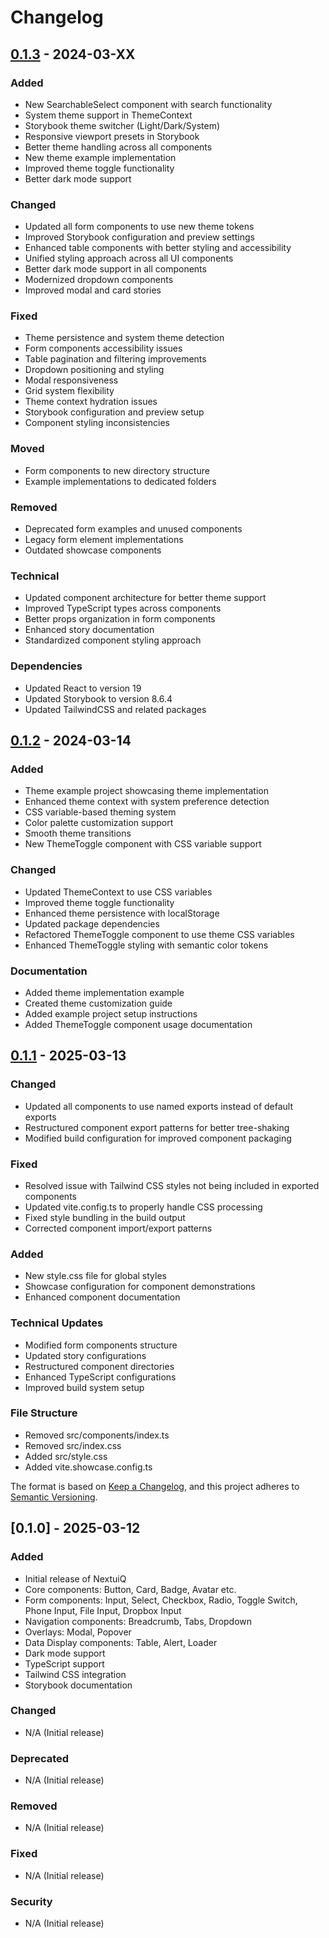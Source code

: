 # Changelog

## [0.1.3] - 2024-03-XX

### Added

- New SearchableSelect component with search functionality
- System theme support in ThemeContext
- Storybook theme switcher (Light/Dark/System)
- Responsive viewport presets in Storybook
- Better theme handling across all components
- New theme example implementation
- Improved theme toggle functionality
- Better dark mode support

### Changed

- Updated all form components to use new theme tokens
- Improved Storybook configuration and preview settings
- Enhanced table components with better styling and accessibility
- Unified styling approach across all UI components
- Better dark mode support in all components
- Modernized dropdown components
- Improved modal and card stories

### Fixed

- Theme persistence and system theme detection
- Form components accessibility issues
- Table pagination and filtering improvements
- Dropdown positioning and styling
- Modal responsiveness
- Grid system flexibility
- Theme context hydration issues
- Storybook configuration and preview setup
- Component styling inconsistencies

### Moved

- Form components to new directory structure
- Example implementations to dedicated folders

### Removed

- Deprecated form examples and unused components
- Legacy form element implementations
- Outdated showcase components

### Technical

- Updated component architecture for better theme support
- Improved TypeScript types across components
- Better props organization in form components
- Enhanced story documentation
- Standardized component styling approach

### Dependencies

- Updated React to version 19
- Updated Storybook to version 8.6.4
- Updated TailwindCSS and related packages

[0.1.3]: https://github.com/t7ean/nextuiq/releases/tag/v0.1.3

## [0.1.2] - 2024-03-14

### Added

- Theme example project showcasing theme implementation
- Enhanced theme context with system preference detection
- CSS variable-based theming system
- Color palette customization support
- Smooth theme transitions
- New ThemeToggle component with CSS variable support

### Changed

- Updated ThemeContext to use CSS variables
- Improved theme toggle functionality
- Enhanced theme persistence with localStorage
- Updated package dependencies
- Refactored ThemeToggle component to use theme CSS variables
- Enhanced ThemeToggle styling with semantic color tokens

### Documentation

- Added theme implementation example
- Created theme customization guide
- Added example project setup instructions
- Added ThemeToggle component usage documentation

[0.1.2]: https://github.com/t7ean/nextuiq/releases/tag/v0.1.2

## [0.1.1] - 2025-03-13

### Changed

- Updated all components to use named exports instead of default exports
- Restructured component export patterns for better tree-shaking
- Modified build configuration for improved component packaging

### Fixed

- Resolved issue with Tailwind CSS styles not being included in exported components
- Updated vite.config.ts to properly handle CSS processing
- Fixed style bundling in the build output
- Corrected component import/export patterns

### Added

- New style.css file for global styles
- Showcase configuration for component demonstrations
- Enhanced component documentation

### Technical Updates

- Modified form components structure
- Updated story configurations
- Restructured component directories
- Enhanced TypeScript configurations
- Improved build system setup

### File Structure

- Removed src/components/index.ts
- Removed src/index.css
- Added src/style.css
- Added vite.showcase.config.ts

[0.1.1]: https://github.com/t7ean/nextuiq/releases/tag/v0.1.1

The format is based on [Keep a Changelog](https://keepachangelog.com/en/1.0.0/),
and this project adheres to [Semantic Versioning](https://semver.org/spec/v2.0.0.html).

## [0.1.0] - 2025-03-12

### Added

- Initial release of NextuiQ
- Core components: Button, Card, Badge, Avatar etc.
- Form components: Input, Select, Checkbox, Radio, Toggle Switch, Phone Input, File Input, Dropbox Input
- Navigation components: Breadcrumb, Tabs, Dropdown
- Overlays: Modal, Popover
- Data Display components: Table, Alert, Loader
- Dark mode support
- TypeScript support
- Tailwind CSS integration
- Storybook documentation

### Changed

- N/A (Initial release)

### Deprecated

- N/A (Initial release)

### Removed

- N/A (Initial release)

### Fixed

- N/A (Initial release)

### Security

- N/A (Initial release)

[1.0.0]: https://github.com/t7ean/nextuiq/releases/tag/v1.0.0
